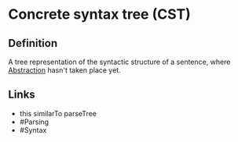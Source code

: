 # Concrete syntax tree (CST)

## Definition
A tree representation of the syntactic structure of a sentence, where [Abstraction](Abstraction) hasn't taken place yet. 

## Links

* this similarTo parseTree 
* #Parsing
* #Syntax
